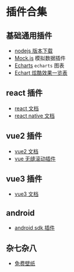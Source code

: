 # 插件合集

## 基础通用插件

- [nodejs 版本下载](https://nodejs.org/dist/v16.10.0/)
- [Mock.js](http://mockjs.com/) 模拟数据插件
- [Echarts](https://echarts.apache.org/zh/index.html) `echarts` 图表
- [Echart 炫酷效果一览表](https://www.muzimuzi.com/#/chart/search)

## react 插件

- [react 文档](https://react.docschina.org/)
- [react native 文档](https://www.reactnative.cn/docs/environment-setup)

## vue2 插件

- [vue2 文档](https://v2.cn.vuejs.org/v2/guide/index.html)
- [vue 无缝滚动插件](https://chenxuan1993.gitee.io/component-document/index_prod#/component/seamless-default)

## vue3 插件

- [vue3 文档](https://cn.vuejs.org/)

## android

- [android sdk 插件](http://sdk.android-studio.org/)

## 杂七杂八

- [免费壁纸](https://wallhaven.cc/)
